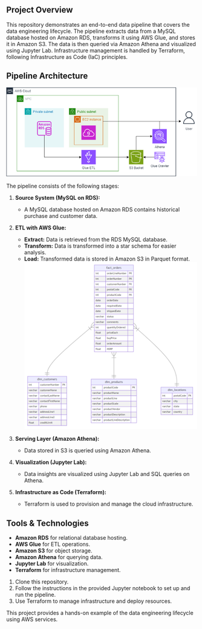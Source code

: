 ## Project Overview

This repository demonstrates an end-to-end data pipeline that covers the data engineering lifecycle. The pipeline extracts data from a MySQL database hosted on Amazon RDS, transforms it using AWS Glue, and stores it in Amazon S3. The data is then queried via Amazon Athena and visualized using Jupyter Lab. Infrastructure management is handled by Terraform, following Infrastructure as Code (IaC) principles.

## Pipeline Architecture
![Pipeline Architecture](./images/ETL.drawio.png)

The pipeline consists of the following stages:

1. **Source System (MySQL on RDS):** 
   - A MySQL database hosted on Amazon RDS contains historical purchase and customer data.
   
2. **ETL with AWS Glue:** 
   - **Extract:** Data is retrieved from the RDS MySQL database.
   - **Transform:** Data is transformed into a star schema for easier analysis.
   - **Load:** Transformed data is stored in Amazon S3 in Parquet format.
![Star schema](./images/schema_after_ETL.png)

3. **Serving Layer (Amazon Athena):**
   - Data stored in S3 is queried using Amazon Athena.
   
4. **Visualization (Jupyter Lab):**
   - Data insights are visualized using Jupyter Lab and SQL queries on Athena.

5. **Infrastructure as Code (Terraform):**
   - Terraform is used to provision and manage the cloud infrastructure.

## Tools & Technologies

- **Amazon RDS** for relational database hosting.
- **AWS Glue** for ETL operations.
- **Amazon S3** for object storage.
- **Amazon Athena** for querying data.
- **Jupyter Lab** for visualization.
- **Terraform** for infrastructure management.

1. Clone this repository.
2. Follow the instructions in the provided Jupyter notebook to set up and run the pipeline.
3. Use Terraform to manage infrastructure and deploy resources.

This project provides a hands-on example of the data engineering lifecycle using AWS services.

